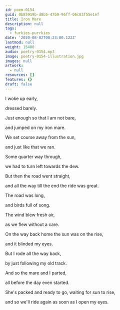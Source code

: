 ```yaml
---
id: poem-0154
guid: 0b85919b-d8b5-47b9-96ff-06c83f55e1ef
title: Iron Mare
description: null
tags:
  - furkies-purrkies
date: '2020-08-02T00:23:00.122Z'
lastmod: null
weight: 15400
audio: poetry-0154.mp3
image: poetry-0154-illustration.jpg
images: null
artwork:
  - null
resources: []
features: {}
draft: false
---
```


I woke up early,

dressed barely.

Just enough so that I am not bare,

and jumped on my iron mare.

We set course away from the sun,

and just like that we ran.

Some quarter way through,

we had to turn left towards the dew.

But then the road went straight,

and all the way till the end the ride was great.

The road was long,

and birds full of song.

The wind blew fresh air,

as we flew without a care.

On the way back home the sun was on the rise,

and it blinded my eyes.

But I rode all the way back,

by just following my old track.

And so the mare and I parted,

all before the day even started.

She's packed and ready to go, waiting for sun to rise,

and so we'll ride again as soon as I open my eyes.
